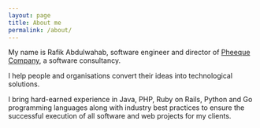 ```yaml
---
layout: page
title: About me
permalink: /about/
---
```


My name is Rafik Abdulwahab, software engineer and director of [Pheeque Company](https://pheeque.com), a software consultancy.

I help people and organisations convert their ideas into technological solutions.

I bring hard-earned experience in Java, PHP, Ruby on Rails, Python and Go programming languages along with industry best practices to ensure the successful execution of all software and web projects for my clients. 
